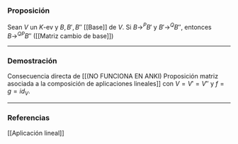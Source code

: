 ### Proposición

Sean $V$ un $K$-ev y $B, B', B''$ [[Base]] de $V$. Si $B \rightarrow^P B'$ y $B' \rightarrow^Q B''$, entonces $B \rightarrow^{QP} B''$ ([[Matriz cambio de base]])

---
### Demostración

Consecuencia directa de [[(NO FUNCIONA EN ANKI) Proposición matriz asociada a la composición de aplicaciones lineales]] con $V = V' = V''$ y $f = g = id_V$.

---
### Referencias

[[Aplicación lineal]]